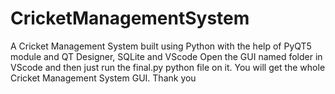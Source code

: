 # CricketManagementSystem
A Cricket Management System built using Python with the help of PyQT5 module and QT Designer, SQLite and VScode 
Open the GUI named folder in VScode and then just run the final.py python file on it.
You will get the whole Cricket Management System GUI.
Thank you
